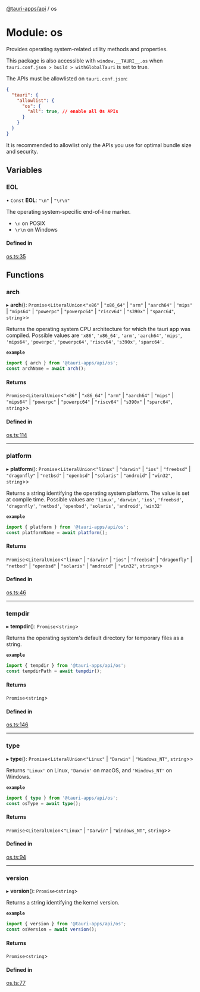 [@tauri-apps/api](../README.md) / os

# Module: os

Provides operating system-related utility methods and properties.

This package is also accessible with `window.__TAURI__.os` when `tauri.conf.json > build > withGlobalTauri` is set to true.

The APIs must be allowlisted on `tauri.conf.json`:
```json
{
  "tauri": {
    "allowlist": {
      "os": {
        "all": true, // enable all Os APIs
      }
    }
  }
}
```
It is recommended to allowlist only the APIs you use for optimal bundle size and security.

## Variables

### EOL

• `Const` **EOL**: ``"\n"`` \| ``"\r\n"``

The operating system-specific end-of-line marker.
- `\n` on POSIX
- `\r\n` on Windows

#### Defined in

[os.ts:35](https://github.com/tauri-apps/tauri/blob/1b58174/tooling/api/src/os.ts#L35)

## Functions

### arch

▸ **arch**(): `Promise`<`LiteralUnion`<``"x86"`` \| ``"x86_64"`` \| ``"arm"`` \| ``"aarch64"`` \| ``"mips"`` \| ``"mips64"`` \| ``"powerpc"`` \| ``"powerpc64"`` \| ``"riscv64"`` \| ``"s390x"`` \| ``"sparc64"``, `string`\>\>

Returns the operating system CPU architecture for which the tauri app was compiled.
Possible values are `'x86'`, `'x86_64'`, `'arm'`, `'aarch64'`, `'mips'`, `'mips64'`, `'powerpc'`, `'powerpc64'`, `'riscv64'`, `'s390x'`, `'sparc64'`.

**`example`**
```typescript
import { arch } from '@tauri-apps/api/os';
const archName = await arch();
```

#### Returns

`Promise`<`LiteralUnion`<``"x86"`` \| ``"x86_64"`` \| ``"arm"`` \| ``"aarch64"`` \| ``"mips"`` \| ``"mips64"`` \| ``"powerpc"`` \| ``"powerpc64"`` \| ``"riscv64"`` \| ``"s390x"`` \| ``"sparc64"``, `string`\>\>

#### Defined in

[os.ts:114](https://github.com/tauri-apps/tauri/blob/1b58174/tooling/api/src/os.ts#L114)

___

### platform

▸ **platform**(): `Promise`<`LiteralUnion`<``"linux"`` \| ``"darwin"`` \| ``"ios"`` \| ``"freebsd"`` \| ``"dragonfly"`` \| ``"netbsd"`` \| ``"openbsd"`` \| ``"solaris"`` \| ``"android"`` \| ``"win32"``, `string`\>\>

Returns a string identifying the operating system platform.
The value is set at compile time. Possible values are `'linux'`, `'darwin'`, `'ios'`, `'freebsd'`, `'dragonfly'`, `'netbsd'`, `'openbsd'`, `'solaris'`, `'android'`, `'win32'`

**`example`**
```typescript
import { platform } from '@tauri-apps/api/os';
const platformName = await platform();
```

#### Returns

`Promise`<`LiteralUnion`<``"linux"`` \| ``"darwin"`` \| ``"ios"`` \| ``"freebsd"`` \| ``"dragonfly"`` \| ``"netbsd"`` \| ``"openbsd"`` \| ``"solaris"`` \| ``"android"`` \| ``"win32"``, `string`\>\>

#### Defined in

[os.ts:46](https://github.com/tauri-apps/tauri/blob/1b58174/tooling/api/src/os.ts#L46)

___

### tempdir

▸ **tempdir**(): `Promise`<`string`\>

Returns the operating system's default directory for temporary files as a string.

**`example`**
```typescript
import { tempdir } from '@tauri-apps/api/os';
const tempdirPath = await tempdir();
```

#### Returns

`Promise`<`string`\>

#### Defined in

[os.ts:146](https://github.com/tauri-apps/tauri/blob/1b58174/tooling/api/src/os.ts#L146)

___

### type

▸ **type**(): `Promise`<`LiteralUnion`<``"Linux"`` \| ``"Darwin"`` \| ``"Windows_NT"``, `string`\>\>

Returns `'Linux'` on Linux, `'Darwin'` on macOS, and `'Windows_NT'` on Windows.

**`example`**
```typescript
import { type } from '@tauri-apps/api/os';
const osType = await type();
```

#### Returns

`Promise`<`LiteralUnion`<``"Linux"`` \| ``"Darwin"`` \| ``"Windows_NT"``, `string`\>\>

#### Defined in

[os.ts:94](https://github.com/tauri-apps/tauri/blob/1b58174/tooling/api/src/os.ts#L94)

___

### version

▸ **version**(): `Promise`<`string`\>

Returns a string identifying the kernel version.

**`example`**
```typescript
import { version } from '@tauri-apps/api/os';
const osVersion = await version();
```

#### Returns

`Promise`<`string`\>

#### Defined in

[os.ts:77](https://github.com/tauri-apps/tauri/blob/1b58174/tooling/api/src/os.ts#L77)
